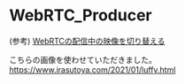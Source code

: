 # WebRTC_Producer

(参考) [WebRTCの配信中の映像を切り替える](https://qiita.com/poruruba/items/c3ddf03dcb33a69bd5e2)

こちらの画像を使わせていただきました。  
https://www.irasutoya.com/2021/01/luffy.html

